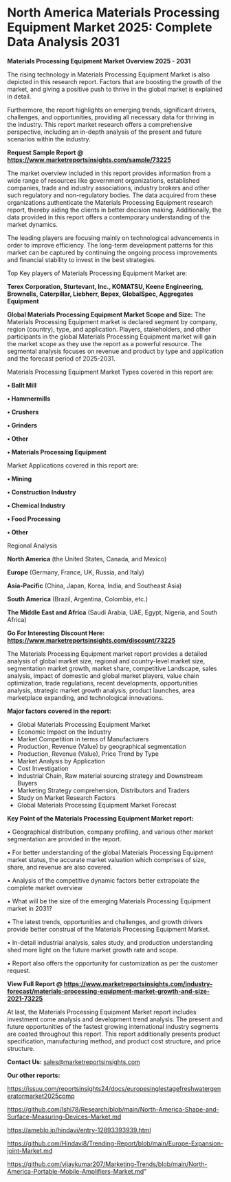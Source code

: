 # North America Materials Processing Equipment Market 2025: Complete Data Analysis 2031

<Strong> Materials Processing Equipment Market Overview 2025 - 2031</strong>

The rising technology in Materials Processing Equipment Market is also depicted in this research report. Factors that are boosting the growth of the market, and giving a positive push to thrive in the global market is explained in detail.

Furthermore, the report highlights on emerging trends, significant drivers, challenges, and opportunities, providing all necessary data for thriving in the industry. This report market research offers a comprehensive perspective, including an in-depth analysis of the present and future scenarios within the industry.

<strong>Request Sample Report @ <a href=https://www.marketreportsinsights.com/sample/73225>https://www.marketreportsinsights.com/sample/73225</a></strong>

The market overview included in this report provides information from a wide range of resources like government organizations, established companies, trade and industry associations, industry brokers and other such regulatory and non-regulatory bodies. The data acquired from these organizations authenticate the Materials Processing Equipment research report, thereby aiding the clients in better decision making. Additionally, the data provided in this report offers a contemporary understanding of the market dynamics.

The leading players are focusing mainly on technological advancements in order to improve efficiency. The long-term development patterns for this market can be captured by continuing the ongoing process improvements and financial stability to invest in the best strategies.

Top Key players of Materials Processing Equipment Market are:

<strong>Terex Corporation, Sturtevant, Inc., KOMATSU, Keene Engineering, Brownells, Caterpillar, Liebherr, Bepex, GlobalSpec, Aggregates Equipment</strong>

<strong><b>Global Materials Processing Equipment Market Scope and Size:</b></strong>
The Materials Processing Equipment market is declared segment by company, region (country), type, and application. Players, stakeholders, and other participants in the global Materials Processing Equipment market will gain the market scope as they use the report as a powerful resource. The segmental analysis focuses on revenue and product by type and application and the forecast period of 2025-2031.

Materials Processing Equipment Market Types covered in this report are:

<strong>• Ballt Mill

• Hammermills

• Crushers

• Grinders

• Other

• Materials Processing Equipment</strong>

Market Applications covered in this report are:

<strong>• Mining

• Construction Industry

• Chemical Industry

• Food Processing

• Other</strong> 

Regional Analysis

<strong>North America</strong> (the United States, Canada, and Mexico)

<strong>Europe</strong> (Germany, France, UK, Russia, and Italy)

<strong>Asia-Pacific</strong> (China, Japan, Korea, India, and Southeast Asia)

<strong>South America</strong> (Brazil, Argentina, Colombia, etc.)

<strong>The Middle East and Africa</strong> (Saudi Arabia, UAE, Egypt, Nigeria, and South Africa)

<strong>Go For Interesting Discount Here: <a href=https://www.marketreportsinsights.com/discount/73225>https://www.marketreportsinsights.com/discount/73225</a></strong>

The Materials Processing Equipment market report provides a detailed analysis of global market size, regional and country-level market size, segmentation market growth, market share, competitive Landscape, sales analysis, impact of domestic and global market players, value chain optimization, trade regulations, recent developments, opportunities analysis, strategic market growth analysis, product launches, area marketplace expanding, and technological innovations.

<strong><b>Major factors covered in the report:</b></strong>
<ul>
  <li>Global Materials Processing Equipment Market </li>
  <li>Economic Impact on the Industry</li>
  <li>Market Competition in terms of Manufacturers</li>
  <li>Production, Revenue (Value) by geographical segmentation</li>
  <li>Production, Revenue (Value), Price Trend by Type</li>
  <li>Market Analysis by Application</li>
  <li>Cost Investigation</li>
  <li>Industrial Chain, Raw material sourcing strategy and Downstream Buyers</li>
  <li>Marketing Strategy comprehension, Distributors and Traders</li>
  <li>Study on Market Research Factors</li>
  <li>Global Materials Processing Equipment Market Forecast</li>
</ul>

<strong><b>Key Point of the Materials Processing Equipment Market report:</b></strong>

• Geographical distribution, company profiling, and various other market segmentation are provided in the report.

• For better understanding of the global Materials Processing Equipment market status, the accurate market valuation which comprises of size, share, and revenue are also covered.

• Analysis of the competitive dynamic factors better extrapolate the complete market overview

• What will be the size of the emerging Materials Processing Equipment market in 2031?

• The latest trends, opportunities and challenges, and growth drivers provide better construal of the Materials Processing Equipment Market.

• In-detail industrial analysis, sales study, and production understanding shed more light on the future market growth rate and scope.

• Report also offers the opportunity for customization as per the customer request.

<strong><b>View Full Report @ <a href=https://www.marketreportsinsights.com/industry-forecast/materials-processing-equipment-market-growth-and-size-2021-73225>https://www.marketreportsinsights.com/industry-forecast/materials-processing-equipment-market-growth-and-size-2021-73225</a></b></strong>


At last, the Materials Processing Equipment Market report includes investment come analysis and development trend analysis. The present and future opportunities of the fastest growing international industry segments are coated throughout this report. This report additionally presents product specification, manufacturing method, and product cost structure, and price structure.

<strong>Contact Us:</strong>
sales@marketreportsinsights.com

<strong>Our other reports:</strong>

<a href=https://issuu.com/reportsinsights24/docs/europesinglestagefreshwatergeneratormarket2025comp>https://issuu.com/reportsinsights24/docs/europesinglestagefreshwatergeneratormarket2025comp</a>

<a href=https://github.com/Ishi78/Research/blob/main/North-America-Shape-and-Surface-Measuring-Devices-Market.md>https://github.com/Ishi78/Research/blob/main/North-America-Shape-and-Surface-Measuring-Devices-Market.md</a>

<a href=https://ameblo.jp/hindavi/entry-12893393939.html>https://ameblo.jp/hindavi/entry-12893393939.html</a>

<a href=https://github.com/Hindavi8/Trending-Report/blob/main/Europe-Expansion-joint-Market.md>https://github.com/Hindavi8/Trending-Report/blob/main/Europe-Expansion-joint-Market.md</a>

<a href=https://github.com/vijaykumar207/Marketing-Trends/blob/main/North-America-Portable-Mobile-Amplifiers-Market.md>https://github.com/vijaykumar207/Marketing-Trends/blob/main/North-America-Portable-Mobile-Amplifiers-Market.md</a>"
